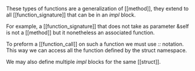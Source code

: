 These types of functions are a generalization of [[method]], they extend to all [[function_signature]] that can be in an *impl* block.

For example, a [[function_signature]] that does not take as parameter &self is not a [[method]] but it nonetheless an associated function.

To preform a [[function_call]] on such a function we must use *::* notation.
This way we can access all the function defined by the struct namespace.

We may also define multiple *impl* blocks for the same [[struct]].